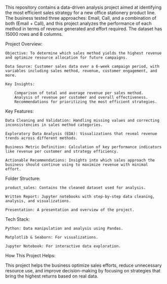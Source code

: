 This repository contains a data-driven analysis project aimed at identifying the most efficient sales strategy for a new office stationery product line. The business tested three approaches: Email, Call, and a combination of both (Email + Call), and this project analyzes the performance of each method in terms of revenue generated and effort required. The dataset has 15000 rows and 8 columns.

Project Overview:

    Objective: To determine which sales method yields the highest revenue and optimize resource allocation for future campaigns.
    
    Data Source: Customer sales data over a 6-week campaign period, with variables including sales method, revenue, customer engagement, and more.
    
    Key Insights:
        
        Comparison of total and average revenue per sales method.
        Analysis of revenue per customer and overall effectiveness.
        Recommendations for prioritizing the most efficient strategies.

Key Features:

    Data Cleaning and Validation: Handling missing values and correcting inconsistencies in sales method categories.
    
    Exploratory Data Analysis (EDA): Visualizations that reveal revenue trends across different methods.
    
    Business Metric Definition: Calculation of key performance indicators like revenue per customer and strategy efficiency.
    
    Actionable Recommendations: Insights into which sales approach the business should continue using to maximize revenue with minimal effort.

Folder Structure:

    product_sales: Contains the cleaned dataset used for analysis.
    
    Written Report: Jupyter notebooks with step-by-step data cleaning, analysis, and visualizations.
    
    Presentation: A presentation and overview of the project.

Tech Stack:

    Python: Data manipulation and analysis using Pandas.
    
    Matplotlib & Seaborn: For visualizations.
    
    Jupyter Notebook: For interactive data exploration.

How This Project Helps:

This project helps the business optimize sales efforts, reduce unnecessary resource use, and improve decision-making by focusing on strategies that bring the highest returns based on real data.
